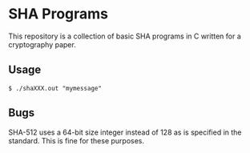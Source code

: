 # SHA Programs

This repository is a collection of basic SHA programs in C written for a cryptography paper.

## Usage

```
$ ./shaXXX.out "mymessage"
```

## Bugs

SHA-512 uses a 64-bit size integer instead of 128 as is specified in the standard. This is fine for these purposes.
